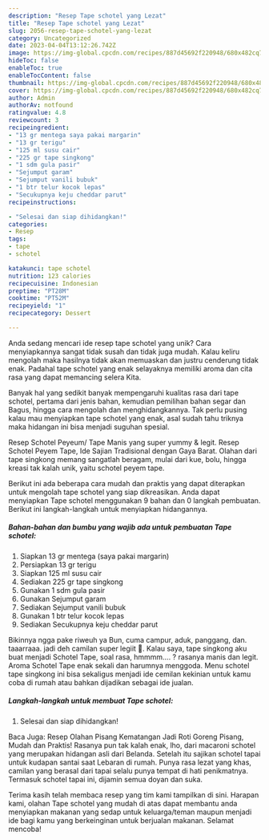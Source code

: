```yaml
---
description: "Resep Tape schotel yang Lezat"
title: "Resep Tape schotel yang Lezat"
slug: 2056-resep-tape-schotel-yang-lezat
category: Uncategorized
date: 2023-04-04T13:12:26.742Z
image: https://img-global.cpcdn.com/recipes/887d45692f220948/680x482cq70/tape-schotel-foto-resep-utama.jpg
hideToc: false
enableToc: true
enableTocContent: false
thumbnail: https://img-global.cpcdn.com/recipes/887d45692f220948/680x482cq70/tape-schotel-foto-resep-utama.jpg
cover: https://img-global.cpcdn.com/recipes/887d45692f220948/680x482cq70/tape-schotel-foto-resep-utama.jpg
author: Admin
authorAv: notfound
ratingvalue: 4.8
reviewcount: 3
recipeingredient:
- "13 gr mentega saya pakai margarin"
- "13 gr terigu"
- "125 ml susu cair"
- "225 gr tape singkong"
- "1 sdm gula pasir"
- "Sejumput garam"
- "Sejumput vanili bubuk"
- "1 btr telur kocok lepas"
- "Secukupnya keju cheddar parut"
recipeinstructions:

- "Selesai dan siap dihidangkan!"
categories:
- Resep
tags:
- tape
- schotel

katakunci: tape schotel 
nutrition: 123 calories
recipecuisine: Indonesian
preptime: "PT28M"
cooktime: "PT52M"
recipeyield: "1"
recipecategory: Dessert

---
```





Anda sedang mencari ide resep tape schotel yang unik? Cara menyiapkannya sangat tidak susah dan tidak juga mudah. Kalau keliru mengolah maka hasilnya tidak akan memuaskan dan justru cenderung tidak enak. Padahal tape schotel yang enak selayaknya memiliki aroma dan cita rasa yang dapat memancing selera Kita.





Banyak hal yang sedikit banyak mempengaruhi kualitas rasa dari tape schotel, pertama dari jenis bahan, kemudian pemilihan bahan segar dan Bagus, hingga cara mengolah dan menghidangkannya. Tak perlu pusing kalau mau menyiapkan tape schotel yang enak,      asal sudah tahu triknya maka hidangan ini bisa menjadi suguhan spesial.














Resep Schotel Peyeum/ Tape Manis yang super yummy &amp; legit. Resep Schotel Peyem Tape, Ide Sajian Tradisional dengan Gaya Barat. Olahan dari tape singkong memang sangatlah beragam, mulai dari kue, bolu, hingga kreasi tak kalah unik, yaitu schotel peyem tape.






Berikut ini ada beberapa cara mudah dan praktis yang dapat diterapkan untuk mengolah tape schotel yang siap dikreasikan. Anda dapat menyiapkan Tape schotel menggunakan 9 bahan dan 0 langkah pembuatan. Berikut ini langkah-langkah untuk menyiapkan hidangannya.

<!--inarticleads1-->

##### Bahan-bahan dan bumbu yang wajib ada untuk pembuatan Tape schotel:

1. Siapkan 13 gr mentega (saya pakai margarin)
1. Persiapkan 13 gr terigu
1. Siapkan 125 ml susu cair
1. Sediakan 225 gr tape singkong
1. Gunakan 1 sdm gula pasir
1. Gunakan Sejumput garam
1. Sediakan Sejumput vanili bubuk
1. Gunakan 1 btr telur kocok lepas
1. Sediakan Secukupnya keju cheddar parut


Bikinnya ngga pake riweuh ya Bun, cuma campur, aduk, panggang, dan. taaarraaa. jadi deh camilan super legiit 🤤. Kalau saya, tape singkong aku buat menjadi Schotel Tape, soal rasa, hmmmm…. ? rasanya manis dan legit. Aroma Schotel Tape enak sekali dan harumnya menggoda. Menu schotel tape singkong ini bisa sekaligus menjadi ide cemilan kekinian untuk kamu coba di rumah atau bahkan dijadikan sebagai ide jualan. 

<!--inarticleads2-->

##### Langkah-langkah untuk membuat Tape schotel:


1. Selesai dan siap dihidangkan!

Baca Juga: Resep Olahan Pisang Kematangan Jadi Roti Goreng Pisang, Mudah dan Praktis! Rasanya pun tak kalah enak, lho, dari macaroni schotel yang merupakan hidangan asli dari Belanda. Setelah itu sajikan schotel tapai untuk kudapan santai saat Lebaran di rumah. Punya rasa lezat yang khas, camilan yang berasal dari tapai selalu punya tempat di hati penikmatnya. Termasuk schotel tapai ini, dijamin semua doyan dan suka. 

Terima kasih telah membaca resep yang tim kami tampilkan di sini. Harapan kami, olahan Tape schotel yang mudah di atas dapat membantu anda menyiapkan makanan yang sedap untuk keluarga/teman maupun menjadi ide bagi kamu yang berkeinginan untuk berjualan makanan. Selamat mencoba!
